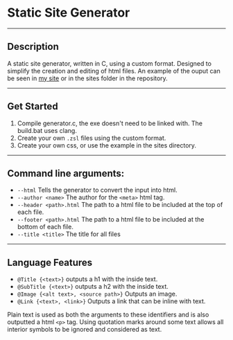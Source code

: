 # Static Site Generator

----
## Description
A static site generator, written in C, using a custom format. Designed to simplify the creation and editing of html files. An example of the ouput can be seen in [my site](https://zenarii.co.uk) or in the sites folder in the repository.

----
## Get Started
1. Compile generator.c, the exe doesn't need to be linked with. The build.bat uses clang.
2. Create your own `.zsl` files using the custom format.
3. Create your own css, or use the example in the sites directory.


----
## Command line arguments:

- `--html` Tells the generator to convert the input into html.
- `--author <name>` The author for the `<meta>` html tag.
- `--header <path>.html` The path to a html file to be included at the top of each file.
- `--footer <path>.html` The path to a html file to be included at the bottom of each file.
- `--title <title>` The title for all files
----
## Language Features
- `@Title {<text>}` outputs a h1 with the inside text.
- `@SubTitle {<text>}` outputs a h2 with the inside text.
- `@Image {<alt text>, <source path>}` Outputs an image.
- `@Link {<text>, <link>}` Outputs a link that can be inline with text.

Plain text is used as both the arguments to these identifiers and is also outputted a html `<p>` tag. Using quotation marks around some text allows all interior symbols to be ignored and considered as text.
